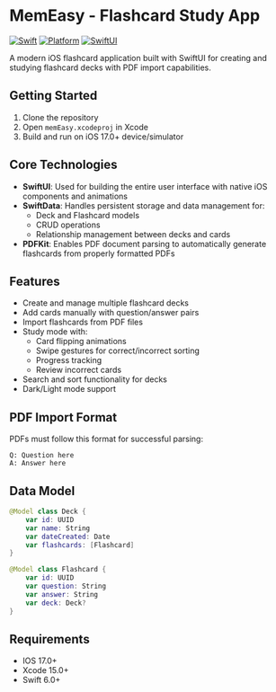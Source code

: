 # MemEasy - Flashcard Study App

[![Swift](https://img.shields.io/badge/Swift-6.0-orange.svg)](https://swift.org)
[![Platform](https://img.shields.io/badge/Platform-iOS-blue.svg)](https://developer.apple.com/ios/)
[![SwiftUI](https://img.shields.io/badge/SwiftUI-4.0-purple.svg)](https://developer.apple.com/xcode/swiftui/)


A modern iOS flashcard application built with SwiftUI for creating and studying flashcard decks with PDF import capabilities.

## Getting Started
1. Clone the repository
2. Open `memEasy.xcodeproj` in Xcode
3. Build and run on iOS 17.0+ device/simulator


## Core Technologies

- **SwiftUI**: Used for building the entire user interface with native iOS components and animations
- **SwiftData**: Handles persistent storage and data management for:
  - Deck and Flashcard models
  - CRUD operations
  - Relationship management between decks and cards
- **PDFKit**: Enables PDF document parsing to automatically generate flashcards from properly formatted PDFs

## Features

- Create and manage multiple flashcard decks
- Add cards manually with question/answer pairs
- Import flashcards from PDF files
- Study mode with:
  - Card flipping animations
  - Swipe gestures for correct/incorrect sorting
  - Progress tracking
  - Review incorrect cards
- Search and sort functionality for decks
- Dark/Light mode support

## PDF Import Format
PDFs must follow this format for successful parsing:
```text
Q: Question here
A: Answer here
```

## Data Model
```swift
@Model class Deck {
    var id: UUID
    var name: String
    var dateCreated: Date
    var flashcards: [Flashcard]
}

@Model class Flashcard {
    var id: UUID
    var question: String
    var answer: String
    var deck: Deck?
}
```

## Requirements
- IOS 17.0+
- Xcode 15.0+
- Swift 6.0+